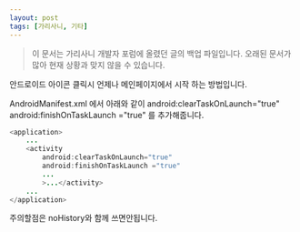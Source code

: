 ```yaml
---
layout: post
tags: [가리사니, 기타]
---
```


> 이 문서는 가리사니 개발자 포럼에 올렸던 글의 백업 파일입니다.
오래된 문서가 많아 현재 상황과 맞지 않을 수 있습니다.


안드로이드 아이콘 클릭시 언제나 메인페이지에서 시작 하는 방법입니다.

AndroidManifest.xml 에서 아래와 같이
android:clearTaskOnLaunch="true"
android:finishOnTaskLaunch ="true"
를 추가해줍니다.
``` java
<application>
	...
	<activity
		android:clearTaskOnLaunch="true"
		android:finishOnTaskLaunch ="true"
		...
		>...</activity>
	...
</application>
```

주의할점은 noHistory와 함께 쓰면안됩니다.